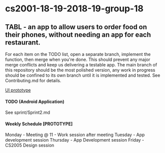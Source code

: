 # cs2001-18-19-2018-19-group-18 

## TABL - an app to allow users to order food on their phones, without needing an app for each restaurant. 

For each item on the TODO list, open a separate branch, implement the function, then merge when you're done. This should prevent any major merge conflicts and keep us delivering a testable app. The main branch of this repository should be the most polished version, any work in progress should be confined to its own branch until it is implemented and tested. See Contributing.md for details. 

[UI prototype](https://xd.adobe.com/view/0069b308-7ea3-4e31-4792-87b468c2fb61-7658/)

#### TODO (Android Application) 
See sprint/Sprint2.md

#### Weekly Schedule [PROTOTYPE]
Monday - Meeting @ 11
       - Work session after meeting
Tuesday - App development session
Thursday - App Development session
Friday - CS2005 Design session